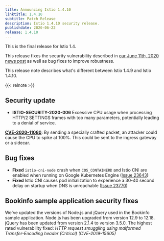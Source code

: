 ```yaml
---
title: Announcing Istio 1.4.10
linktitle: 1.4.10
subtitle: Patch Release
description: Istio 1.4.10 security release.
publishdate: 2020-06-22
release: 1.4.10
---
```


This is the final release for Istio 1.4.

This release fixes the security vulnerability described in [our June 11th, 2020 news post](/pt-br/news/security/istio-security-2020-006)
as well as bug fixes to improve robustness.

This release note describes what's different between Istio 1.4.9 and Istio 1.4.10.

{{< relnote >}}

## Security update

- **ISTIO-SECURITY-2020-006** Excessive CPU usage when processing HTTP/2 SETTINGS frames with too many parameters, potentially leading to a denial of service.

__[CVE-2020-11080](https://cve.mitre.org/cgi-bin/cvename.cgi?name=CVE-2020-11080)__: By sending a specially crafted packet, an attacker could cause the CPU to spike at 100%. This could be sent to the ingress gateway or a sidecar.

## Bug fixes

- **Fixed** `istio-cni-node` crash when `COS_CONTAINERD` and Istio CNI are enabled when running on Google Kubernetes Engine ([Issue 23643](https://github.com/istio/istio/issues/23643))
- **Fixed** Istio CNI causes pod initialization to experience a 30-40 second delay on startup when DNS is unreachable ([Issue 23770](https://github.com/istio/istio/issues/23770))

## Bookinfo sample application security fixes

We've updated the versions of Node.js and jQuery used in the Bookinfo sample application. Node.js has been upgraded from
version 12.9 to 12.18. jQuery has been updated from version 2.1.4 to version 3.5.0. The highest rated vulnerability fixed:
*HTTP request smuggling using malformed Transfer-Encoding header (Critical) (CVE-2019-15605)*

